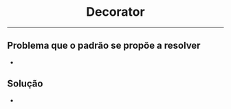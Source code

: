 <center><h1>Decorator</h1></center>

***

## Problema que o padrão se propõe a resolver

* 

## Solução

* 